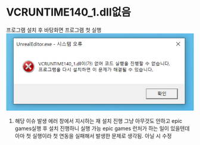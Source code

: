 # VCRUNTIME140_1.dll없음
프로그램 설치 후 바탕화면 프로그램 첫 실행
![VCRUNTIME140_1.dll없음](assets/VCRUNTIME140_1.dll없음.png)

1. 해당 이슈 발생 에러 창에서 지시하는 재 설치 진행
그냥 아무것도 안하고 epic games실행 후 설치 진행하니 실행 가능
epic games 런처가 하는 일이 있을텐데 아마 첫 실행이라 첫 연동을 실패해서 발생한 문제로 생각됨.
아닐 시 수정
